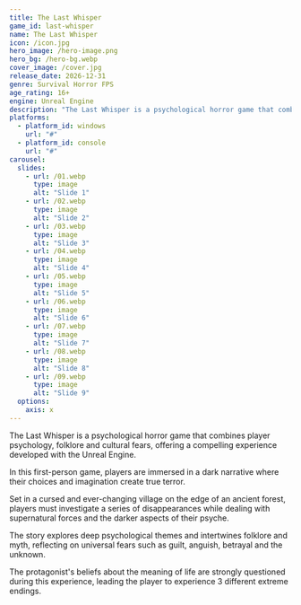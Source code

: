 ```yaml
---
title: The Last Whisper
game_id: last-whisper
name: The Last Whisper
icon: /icon.jpg
hero_image: /hero-image.png
hero_bg: /hero-bg.webp
cover_image: /cover.jpg
release_date: 2026-12-31
genre: Survival Horror FPS
age_rating: 16+
engine: Unreal Engine
description: "The Last Whisper is a psychological horror game that combines player psychology, folklore and cultural fears, offering a compelling experience developed with the Unreal Engine."
platforms:
  - platform_id: windows
    url: "#"
  - platform_id: console
    url: "#"
carousel:
  slides:
    - url: /01.webp
      type: image
      alt: "Slide 1"
    - url: /02.webp
      type: image
      alt: "Slide 2"
    - url: /03.webp
      type: image
      alt: "Slide 3"
    - url: /04.webp
      type: image
      alt: "Slide 4"
    - url: /05.webp
      type: image
      alt: "Slide 5"
    - url: /06.webp
      type: image
      alt: "Slide 6"
    - url: /07.webp
      type: image
      alt: "Slide 7"
    - url: /08.webp
      type: image
      alt: "Slide 8"
    - url: /09.webp
      type: image
      alt: "Slide 9"
  options:
    axis: x
---
```


The Last Whisper is a psychological horror game that combines player psychology, folklore and cultural fears, offering a compelling experience developed with the Unreal Engine.

In this first-person game, players are immersed in a dark narrative where their choices and imagination create true terror.

Set in a cursed and ever-changing village on the edge of an ancient forest, players must investigate a series of disappearances while dealing with supernatural forces and the darker aspects of their psyche.

The story explores deep psychological themes and intertwines folklore and myth, reflecting on universal fears such as guilt, anguish, betrayal and the unknown.

The protagonist's beliefs about the meaning of life are strongly questioned during this experience, leading the player to experience 3 different extreme endings.
